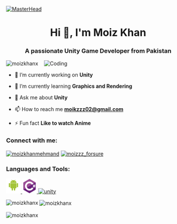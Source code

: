 [![MasterHead](https://blogger.googleusercontent.com/img/b/R29vZ2xl/AVvXsEjP232lRMJkVRYXD4XjRrB_M80fIHIog205FkQbM5jei5DifwyI_2_Bb0dLHyoK60fnfbIqNgS19WQM_6h0Dy2tvFy1g_uTkWXxiYnU-DxuAQhLRI8xbxuKRb5V7jQA1hgszpnO__2qSn8/s1600/Podcast_Android_Hero_4209x1253_25%2525.gif)](https://moizkhanx.io)
<h1 align="center">Hi 👋, I'm Moiz Khan</h1>
<h3 align="center">A passionate Unity Game Developer from Pakistan</h3>
<img align="right" alt="Coding" width="400 src="https://cdn.dribbble.com/users/1162077/screenshots/3848914/programmer.gif">

<p align="left"> <img src="https://komarev.com/ghpvc/?username=moizkhanx&label=Profile%20views&color=0e75b6&style=flat" alt="moizkhanx" /> </p>

- 🔭 I’m currently working on **Unity**

- 🌱 I’m currently learning **Graphics and Rendering**

- 💬 Ask me about **Unity**

- 📫 How to reach me **moikzzz02@gmail.com**

- ⚡ Fun fact **Like to watch Anime**

<h3 align="left">Connect with me:</h3>
<p align="left">
<a href="https://fb.com/moizkhanmehmand" target="blank"><img align="center" src="https://raw.githubusercontent.com/rahuldkjain/github-profile-readme-generator/master/src/images/icons/Social/facebook.svg" alt="moizkhanmehmand" height="30" width="40" /></a>
<a href="https://instagram.com/moizzz_forsure" target="blank"><img align="center" src="https://raw.githubusercontent.com/rahuldkjain/github-profile-readme-generator/master/src/images/icons/Social/instagram.svg" alt="moizzz_forsure" height="30" width="40" /></a>
</p>

<h3 align="left">Languages and Tools:</h3>
<p align="left"> <a href="https://developer.android.com" target="_blank" rel="noreferrer"> <img src="https://raw.githubusercontent.com/devicons/devicon/master/icons/android/android-original-wordmark.svg" alt="android" width="40" height="40"/> </a> <a href="https://www.w3schools.com/cs/" target="_blank" rel="noreferrer"> <img src="https://raw.githubusercontent.com/devicons/devicon/master/icons/csharp/csharp-original.svg" alt="csharp" width="40" height="40"/> </a> <a href="https://unity.com/" target="_blank" rel="noreferrer"> <img src="https://www.vectorlogo.zone/logos/unity3d/unity3d-icon.svg" alt="unity" width="40" height="40"/> </a> </p>

<p><img align="left" src="https://github-readme-stats.vercel.app/api/top-langs?username=moizkhanx&show_icons=true&locale=en&layout=compact" alt="moizkhanx" /></p>

<p>&nbsp;<img align="center" src="https://github-readme-stats.vercel.app/api?username=moizkhanx&show_icons=true&locale=en" alt="moizkhanx" /></p>

<p><img align="center" src="https://github-readme-streak-stats.herokuapp.com/?user=moizkhanx&" alt="moizkhanx" /></p>

